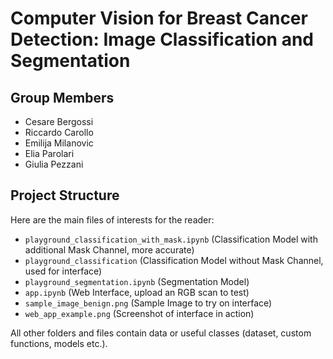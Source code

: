 # Computer Vision for Breast Cancer Detection: Image Classification and Segmentation

## Group Members
- Cesare Bergossi
- Riccardo Carollo
- Emilija Milanovic
- Elia Parolari
- Giulia Pezzani

## Project Structure
Here are the main files of interests for the reader:
- `playground_classification_with_mask.ipynb` (Classification Model with additional Mask Channel, more accurate)
- `playground_classification` (Classification Model without Mask Channel, used for interface)
- `playground_segmentation.ipynb` (Segmentation Model)
- `app.ipynb` (Web Interface, upload an RGB scan to test)
- `sample_image_benign.png` (Sample Image to try on interface)
- `web_app_example.png` (Screenshot of interface in action)

All other folders and files contain data or useful classes (dataset, custom functions, models etc.).